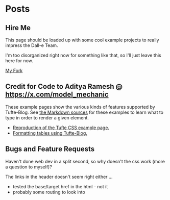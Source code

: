 # Posts

## Hire Me

This page should be loaded up with some cool example projects to really impress the Dall-e Team.

I'm too disorganized right now for something like that, so I'll just leave this here for now.

[My Fork][fork]

[fork]: https://github.com/joexu22/tufte-blog-copy

## Credit for Code to Aditya Ramesh @ https://x.com/model_mechanic

These example pages show the various kinds of features supported by Tufte-Blog. See [the Markdown
sources][sources] for these examples to learn what to type in order to render a given element.

- [Reproduction of the Tufte CSS example page.](posts/tufte/tufte.html)
- [Formatting tables using Tufte-Blog.](posts/tables/tables.html)

[sources]: http://github.com/adityaramesh/tufte-blog/tree/master/posts

## Bugs and Feature Requests

Haven't done web dev in a split second, so why doesn't the css work (more a question to myself)?

The links in the header doesn't seem right either ...
  
  - tested the base/target href in the html - not it
  - probably some routing to look into
